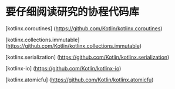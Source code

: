 # 要仔细阅读研究的协程代码库
[kotlinx.coroutines] (https://github.com/Kotlin/kotlinx.coroutines)

[kotlinx.collections.immutable] (https://github.com/Kotlin/kotlinx.collections.immutable)

[kotlinx.serialization] (https://github.com/Kotlin/kotlinx.serialization)

[kotlinx-io] (https://github.com/Kotlin/kotlinx-io)

[kotlinx.atomicfu] (https://github.com/Kotlin/kotlinx.atomicfu)










